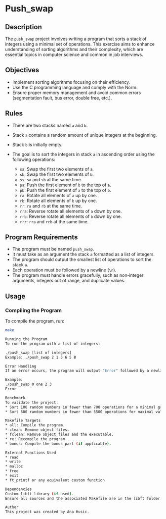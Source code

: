 # Push_swap

## Description

The `push_swap` project involves writing a program that sorts a stack of integers using a minimal set of operations. This exercise aims to enhance understanding of sorting algorithms and their complexity, which are essential topics in computer science and common in job interviews.

## Objectives

- Implement sorting algorithms focusing on their efficiency.
- Use the C programming language and comply with the Norm.
- Ensure proper memory management and avoid common errors (segmentation fault, bus error, double free, etc.).

## Rules

- There are two stacks named `a` and `b`.
- Stack `a` contains a random amount of unique integers at the beginning.
- Stack `b` is initially empty.
- The goal is to sort the integers in stack `a` in ascending order using the following operations:

  - `sa`: Swap the first two elements of `a`.
  - `sb`: Swap the first two elements of `b`.
  - `ss`: `sa` and `sb` at the same time.
  - `pa`: Push the first element of `b` to the top of `a`.
  - `pb`: Push the first element of `a` to the top of `b`.
  - `ra`: Rotate all elements of `a` up by one.
  - `rb`: Rotate all elements of `b` up by one.
  - `rr`: `ra` and `rb` at the same time.
  - `rra`: Reverse rotate all elements of `a` down by one.
  - `rrb`: Reverse rotate all elements of `b` down by one.
  - `rrr`: `rra` and `rrb` at the same time.

## Program Requirements

- The program must be named `push_swap`.
- It must take as an argument the stack `a` formatted as a list of integers.
- The program should output the smallest list of operations to sort the stack `a`.
- Each operation must be followed by a newline (`\n`).
- The program must handle errors gracefully, such as non-integer arguments, integers out of range, and duplicate values.

## Usage

### Compiling the Program

To compile the program, run:

```sh
make

Running the Program
To run the program with a list of integers:

./push_swap [list of integers]
Example: ./push_swap 2 1 3 6 5 8

Error Handling
If an error occurs, the program will output "Error" followed by a newline to the standard error.

Example:
./push_swap 0 one 2 3
Error

Benchmark
To validate the project:
* Sort 100 random numbers in fewer than 700 operations for a minimal grade of 80.
* Sort 500 random numbers in fewer than 5500 operations for maximal validation.

Makefile Targets
* all: Compile the program.
* clean: Remove object files.
* fclean: Remove object files and the executable.
* re: Recompile the program.
* bonus: Compile the bonus part (if applicable).

External Functions Used
* read
* write
* malloc
* free
* exit
* ft_printf or any equivalent custom function

Dependencies
Custom libft library (if used).
Ensure all sources and the associated Makefile are in the libft folder.

Author
This project was created by Ana Husic.

